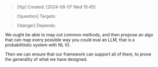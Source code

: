 
>[!tip] Created: [2024-08-07 Wed 15:45]

>[!question] Targets: 

>[!danger] Depends: 

We ought be able to map out common methods, and then propose an algo that can map every possible way you could eval an LLM, that is a probabilitistic system with NL IO.

Then we can ensure that our framework can support all of them, to prove the generality of what we have designed.